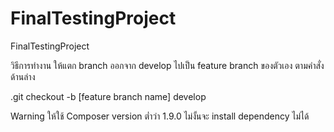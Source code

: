# FinalTestingProject
 
FinalTestingProject

วิธีการทำงาน ให้แตก branch ออกจาก develop ไปเป็น feature branch ของตัวเอง ตามคำสั่งด้านล่าง

.git checkout -b [feature branch name] develop

Warning
ให้ใช้ Composer version ต่ำว่า 1.9.0 ไม่งั้นจะ install dependency ไม่ได้